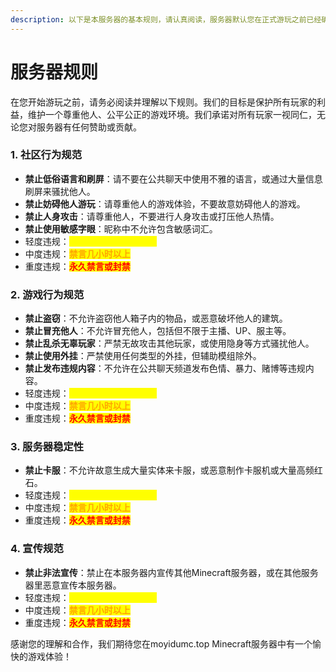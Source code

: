 ```yaml
---
description: 以下是本服务器的基本规则，请认真阅读，服务器默认您在正式游玩之前已经确认，同时也感谢您的认真遵守，谢谢配合
---
```


# 服务器规则

在您开始游玩之前，请务必阅读并理解以下规则。我们的目标是保护所有玩家的利益，维护一个尊重他人、公平公正的游戏环境。我们承诺对所有玩家一视同仁，无论您对服务器有任何赞助或贡献。

### 1. 社区行为规范

* **禁止低俗语言和刷屏**：请不要在公共聊天中使用不雅的语言，或通过大量信息刷屏来骚扰他人。
* **禁止妨碍他人游玩**：请尊重他人的游戏体验，不要故意妨碍他人的游戏。
* **禁止人身攻击**：请尊重他人，不要进行人身攻击或打压他人热情。
* **禁止使用敏感字眼**：昵称中不允许包含敏感词汇。
* 轻度违规：<mark style="color:yellow;">**警告一次或者短暂禁言**</mark>
* 中度违规：<mark style="color:orange;">**禁言几小时以上**</mark>
* 重度违规：<mark style="color:red;">**永久禁言或封禁**</mark>

### 2. 游戏行为规范

* **禁止盗窃**：不允许盗窃他人箱子内的物品，或恶意破坏他人的建筑。
* **禁止冒充他人**：不允许冒充他人，包括但不限于主播、UP、服主等。
* **禁止乱杀无辜玩家**：严禁无故攻击其他玩家，或使用隐身等方式骚扰他人。
* **禁止使用外挂**：严禁使用任何类型的外挂，但辅助模组除外。
* **禁止发布违规内容**：不允许在公共聊天频道发布色情、暴力、赌博等违规内容。
* 轻度违规：<mark style="color:yellow;">**警告一次或者短暂禁言**</mark>
* 中度违规：<mark style="color:orange;">**禁言几小时以上**</mark>
* 重度违规：<mark style="color:red;">**永久禁言或封禁**</mark>

### 3. 服务器稳定性

* **禁止卡服**：不允许故意生成大量实体来卡服，或恶意制作卡服机或大量高频红石。
* 轻度违规：<mark style="color:yellow;">**警告一次或者短暂禁言**</mark>
* 中度违规：<mark style="color:orange;">**禁言几小时以上**</mark>
* 重度违规：<mark style="color:red;">**永久禁言或封禁**</mark>

### 4. 宣传规范

* **禁止非法宣传**：禁止在本服务器内宣传其他Minecraft服务器，或在其他服务器里恶意宣传本服务器。
* 轻度违规：<mark style="color:yellow;">**警告一次或者短暂禁言**</mark>
* 中度违规：<mark style="color:orange;">**禁言几小时以上**</mark>
* 重度违规：<mark style="color:red;">**永久禁言或封禁**</mark>

感谢您的理解和合作，我们期待您在moyidumc.top Minecraft服务器中有一个愉快的游戏体验！
